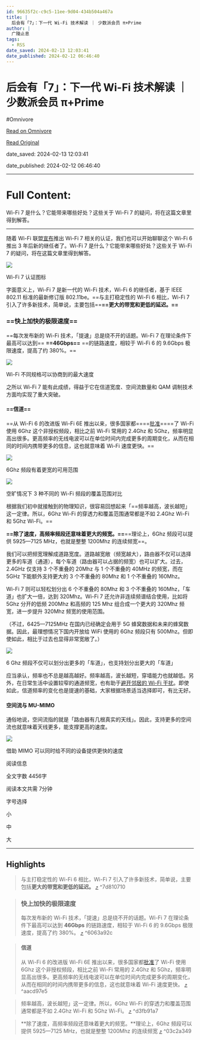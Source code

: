 ```yaml
---
id: 96635f2c-c9c5-11ee-9d04-434b504a467a
title: |
  后会有「7」：下一代 Wi-Fi 技术解读 ｜ 少数派会员 π+Prime
author: |
  广陵止息
tags:
  - RSS
date_saved: 2024-02-13 12:03:41
date_published: 2024-02-12 06:46:40
---
```


# 后会有「7」：下一代 Wi-Fi 技术解读 ｜ 少数派会员 π+Prime
#Omnivore

[Read on Omnivore](https://omnivore.app/me/7-wi-fi-p-prime-18d9e320b76)

[Read Original](https://sspai.com/prime/story/wifi-7-explained)

date_saved: 2024-02-13 12:03:41

date_published: 2024-02-12 06:46:40

--- 

# Full Content: 

Wi-Fi 7 是什么？它能带来哪些好处？这些关于 Wi-Fi 7 的疑问，将在这篇文章里得到解答。

---

随着 Wi-Fi 联盟[宣布](https://sspai.com/link?target=https%3A%2F%2Fwww.wi-fi.org%2Fnews-events%2Fnewsroom%2Fwi-fi-alliance-introduces-wi-fi-certified-7)推出 Wi-Fi 7 相关的认证，我们也可以开始聊聊这个 Wi-Fi 6 推出 3 年后新的继任者了。Wi-Fi 7 是什么？它能带来哪些好处？这些关于 Wi-Fi 7 的疑问，将在这篇文章里得到解答。

![](https://proxy-prod.omnivore-image-cache.app/0x0,sYMh7q9tMejnAztsh9kiJqXEENwyMmQBtSvPdquzpDfw/https://cdn.sspai.com/2024/02/01/2b375176291c9e20b667cf8316e3b3b9.png) 

Wi-Fi 7 认证图标

字面意义上，Wi-Fi 7 是新一代的 Wi-Fi 技术，Wi-Fi 6 的继任者，基于 IEEE 802.11 标准的最新修订版 802.11be。==与主打稳定性的 Wi-Fi 6 相比，Wi-Fi 7 引入了许多新技术，简单说，主要包括==**==更大的带宽和更低的延迟。==**

### ==快上加快的极限速度==

==每次发布新的 Wi-Fi 技术，「提速」总是绕不开的话题。Wi-Fi 7 在理论条件下最高可以达到== **==46Gbps==** ==的链路速度，相较于 Wi-Fi 6 的 9.6Gbps 极限速度，提高了约 380%。==

![](https://proxy-prod.omnivore-image-cache.app/1024x0,scJBUtPo66QKpijTWuSeNhcIJHdOVbtWhC1mwnFZt7fs/https://cdn.sspai.com/2024/02/01/article/632676830b86309fff64b6609e8a5f95?imageView2/2/w/1120/q/90/interlace/1/ignore-error/1) 

Wi-Fi 不同规格可以协商到的最大速度

之所以 Wi-Fi 7 能有此成绩，得益于它在信道宽度、空间流数量和 QAM 调制技术方面均实现了重大突破。

#### ==信道==

==从 Wi-Fi 6 的改进版 Wi-Fi 6E 推出以来，很多国家都====[批准](https://sspai.com/link?target=https%3A%2F%2Fwww.wi-fi.org%2Fzh-hans%2Fnode%2F37390)====了 Wi-Fi 使用 6Ghz 这个非授权频段，相比之前 Wi-Fi 常用的 2.4Ghz 和 5Ghz，频率明显高出很多。更高频率的无线电波可以在单位时间内完成更多的周期变化，从而在相同的时间内携带更多的信息，这也就意味着 Wi-Fi 速度更快。==

![](https://proxy-prod.omnivore-image-cache.app/0x0,sPsDBSQ_Wvw8R12Fc304lHEtLIRPqbRvDeNWmiDojLoI/https://cdn.sspai.com/editor/u_/c89k6mdb34tc1j89tbog.jpeg) 

6Ghz 频段有着更宽的可用范围

![](https://proxy-prod.omnivore-image-cache.app/0x0,sCsJiTEHz1uj8gZcCJe80hbg-y4wqPZYv05N5KyLJEhM/https://cdn.sspai.com/2024/02/01/05e3d367cc6858446498c4421d704721.png) 

空旷情况下 3 种不同的 Wi-Fi 频段的覆盖范围对比

根据我们初中就接触到的物理知识，很容易回想起来「==频率越高，波长越短」这一定律。所以，6Ghz Wi-Fi 的穿透力和覆盖范围通常都是不如 2.4Ghz Wi-Fi 和 5Ghz Wi-Fi。==

**==除了速度，高频率频段还意味着更大的频宽。==**==理论上，6Ghz 频段可以提供 5925—7125 MHz，也就是整整 1200Mhz 的连续频宽==。

我们可以把频宽理解成道路宽度。道路越宽敞（频宽越大），路由器不仅可以选择更多的车道（通道），每个车道（路由器可以占据的频宽）也可以扩大。过去，2.4GHz 仅支持 3 个不重叠的 20Mhz 与 1 个不重叠的 40MHz 的频宽，而在 5GHz 下能额外支持更大的 3 个不重叠的 80Mhz 和 1 个不重叠的 160Mhz。

Wi-Fi 7 则可以轻松划分出 6 个不重叠的 80Mhz 和 3 个不重叠的 160Mhz，「车道」也扩大一倍，达到 320Mhz。Wi-Fi 7 还允许非连续频谱结合使用，比如将 5Ghz 分开的低频 200Mhz 和高频的 125 Mhz 组合成一个更大的 320Mhz 频宽，进一步提升 320Mhz 频宽的使用范围。

（不过，6425—7125MHz 在国内已经确定会用于 5G 蜂窝数据和未来的蜂窝数据。因此，最理想情况下国内开放给 WiFi 使用的 6Ghz 频段只有 500Mhz。但即使如此，相比于过去也显得非常宽敞了。）

![](https://proxy-prod.omnivore-image-cache.app/0x0,s1WVEpbtJTSEtFMmUnAS47tLmQYiTYX42O1Wsehyi69I/https://cdn.sspai.com/2024/02/01/08c9a4571500ccfadc8f8df404c2c9ea.jpeg?imageView2/2/w/1120/q/40/interlace/1/ignore-error/1) 

6 Ghz 频段不仅可以划分出更多的「车道」，也支持划分出更大的「车道」

应当承认，频率也不总是越高越好。频率越高，波长越短，穿墙能力也就越低。另外，在日常生活中设置较窄的通道频宽，也有助于[避开邻居的 Wi-Fi 干扰](https://sspai.com/post/72111)。即使如此，信道频率的变化也是提速的基础，大家根据场景适当选择即可，有比无好。

#### 空间流与 MU-MIMO

通俗地说，空间流指的就是「路由器有几根真实的天线」。因此，支持更多的空间流也就意味着天线更多，能支撑更高的速度。

![](https://proxy-prod.omnivore-image-cache.app/0x0,sk_-EbLcSblQWXLH8o0cnMWVKrCWYD1aGOj21XsZX0P0/https://cdn.sspai.com/2024/02/01/15d71de0168409366beada42d9ac87c9.jpeg?imageView2/2/w/1120/q/40/interlace/1/ignore-error/1) 

借助 MIMO 可以同时给不同的设备提供更快的速度

阅读信息

全文字数 4456字

阅读本文共需 7分钟

字号选择 

小

中

大

---

## Highlights

> 与主打稳定性的 Wi-Fi 6 相比，Wi-Fi 7 引入了许多新技术，简单说，主要包括**更大的带宽和更低的延迟。** [⤴️](https://omnivore.app/me/7-wi-fi-p-prime-18d9e320b76#7d810710-4d30-4488-847b-be2cacf1c03d)  ^7d810710

> ### 快上加快的极限速度
> 
> 每次发布新的 Wi-Fi 技术，「提速」总是绕不开的话题。Wi-Fi 7 在理论条件下最高可以达到 **46Gbps** 的链路速度，相较于 Wi-Fi 6 的 9.6Gbps 极限速度，提高了约 380%。 [⤴️](https://omnivore.app/me/7-wi-fi-p-prime-18d9e320b76#6063a92c-89cf-4990-aa23-463c9f50f48b)  ^6063a92c

> #### 信道
> 
> 从 Wi-Fi 6 的改进版 Wi-Fi 6E 推出以来，很多国家都[批准](https://sspai.com/link?target=https%3A%2F%2Fwww.wi-fi.org%2Fzh-hans%2Fnode%2F37390)了 Wi-Fi 使用 6Ghz 这个非授权频段，相比之前 Wi-Fi 常用的 2.4Ghz 和 5Ghz，频率明显高出很多。更高频率的无线电波可以在单位时间内完成更多的周期变化，从而在相同的时间内携带更多的信息，这也就意味着 Wi-Fi 速度更快。 [⤴️](https://omnivore.app/me/7-wi-fi-p-prime-18d9e320b76#aacd97e5-6294-433b-8ec5-61f2895482c3)  ^aacd97e5

> 频率越高，波长越短」这一定律。所以，6Ghz Wi-Fi 的穿透力和覆盖范围通常都是不如 2.4Ghz Wi-Fi 和 5Ghz Wi-Fi。 [⤴️](https://omnivore.app/me/7-wi-fi-p-prime-18d9e320b76#d3fb91a7-304b-4de9-b181-7eedd18f36eb)  ^d3fb91a7

> **除了速度，高频率频段还意味着更大的频宽。**理论上，6Ghz 频段可以提供 5925—7125 MHz，也就是整整 1200Mhz 的连续频宽 [⤴️](https://omnivore.app/me/7-wi-fi-p-prime-18d9e320b76#03c2a349-b484-420c-b727-bddc7eb3a86c)  ^03c2a349

